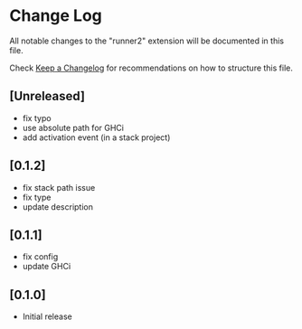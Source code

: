 # Change Log

All notable changes to the "runner2" extension will be documented in this file.

Check [Keep a Changelog](http://keepachangelog.com/) for recommendations on how to structure this file.

## [Unreleased]

- fix typo
- use absolute path for GHCi
- add activation event (in a stack project)

## [0.1.2]

- fix stack path issue
- fix type
- update description

## [0.1.1]

- fix config
- update GHCi

## [0.1.0]

- Initial release
